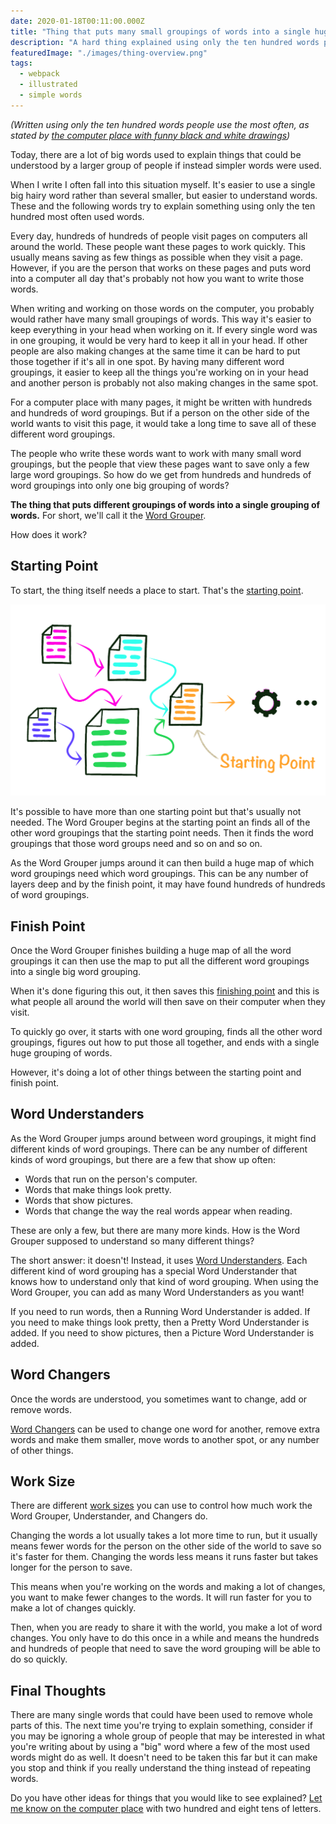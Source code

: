 ```yaml
---
date: 2020-01-18T00:11:00.000Z
title: "Thing that puts many small groupings of words into a single huge grouping of words"
description: "A hard thing explained using only the ten hundred words people use the most often."
featuredImage: "./images/thing-overview.png"
tags:
  - webpack
  - illustrated
  - simple words
---
```


_(Written using only the ten hundred words people use the most often, as stated 
by [the computer place with funny black and white drawings](https://xkcd.com/simplewriter))_

Today, there are a lot of big words used to explain things that could be 
understood by a larger group of people if instead simpler words were used.

When I write I often fall into this situation myself. It's easier to use a 
single big hairy word rather than several smaller, but easier to understand 
words. These and the following words try to explain something using only the 
ten hundred most often used words.

Every day, hundreds of hundreds of people visit pages on computers all around 
the world. These people want these pages to work quickly. This usually means 
saving as few things as possible when they visit a page. However, if you are the 
person that works on these pages and puts word into a computer all day that's 
probably not how you want to write those words.

When writing and working on those words on the computer, you probably would 
rather have many small groupings of words. This way it's easier to keep 
everything in your head when working on it. If every single word was in one 
grouping, it would be very hard to keep it all in your head. If other people are 
also making changes at the same time it can be hard to put those together if 
it's all in one spot. By having many different word groupings, it easier to keep 
all the things you're working on in your head and another person is 
probably not also making changes in the same spot.

For a computer place with many pages, it might be written with hundreds and 
hundreds of word groupings. But if a person on the other side of the world 
wants to visit this page, it would take a long time to save all of these 
different word groupings.

The people who write these words want to work with many small word groupings, 
but the people that view these pages want to save only a few large word 
groupings. So how do we get from hundreds and hundreds of word groupings into
only one big grouping of words?

**The thing that puts different groupings of words into a single grouping of words.** 
For short, we'll call it the [Word Grouper](https://webpack.js.org).

How does it work?

## Starting Point

To start, the thing itself needs a place to start. 
That's the [starting point](https://webpack.js.org/concepts/entry-points/).

![Starting Point](./images/starting-line.png)

It's possible to have more than one starting point but that's usually not needed. 
The Word Grouper begins at the starting point an finds all of the other word 
groupings that the starting point needs. Then it finds the word groupings that 
those word groups need and so on and so on. 

As the Word Grouper jumps around it can then build a huge map of which word 
groupings need which word groupings. This can be any number of layers deep and 
by the finish point, it may have found hundreds of hundreds of word groupings.

## Finish Point

Once the Word Grouper finishes building a huge map of all the word groupings it 
can then use the map to put all the different word groupings into a single big 
word grouping.

When it's done figuring this out, it then saves this 
[finishing point](https://webpack.js.org/concepts/output/) and this is 
what people all around the world will then save on their computer when they visit.

To quickly go over, it starts with one word grouping, finds all the other word 
groupings, figures out how to put those all together, and ends with a single 
huge grouping of words.

However, it's doing a lot of other things between the starting point and 
finish point.

## Word Understanders

As the Word Grouper jumps around between word groupings, it might find different 
kinds of word groupings. There can be any number of different kinds of word 
groupings, but there are a few that show up often:

- Words that run on the person's computer.
- Words that make things look pretty.
- Words that show pictures.
- Words that change the way the real words appear when reading.

These are only a few, but there are many more kinds. How is the Word Grouper 
supposed to understand so many different things?

The short answer: it doesn't! Instead, it uses 
[Word Understanders](https://webpack.js.org/concepts/loaders/). Each different 
kind of word grouping has a special Word Understander that knows how to 
understand only that kind of word grouping. When using the Word Grouper, you can 
add as many Word Understanders as you want!

If you need to run words, then a Running Word Understander is added. If you need 
to make things look pretty, then a Pretty Word Understander is added. If you 
need to show pictures, then a Picture Word Understander is added.

## Word Changers

Once the words are understood, you sometimes want to change, add or remove words. 

[Word Changers](https://webpack.js.org/concepts/plugins/) can be used to change 
one word for another, remove extra words and make them smaller, move words to 
another spot, or any number of other things.

## Work Size

There are different [work sizes](https://webpack.js.org/configuration/mode/) you 
can use to control how much work the Word Grouper, Understander, and Changers do.

Changing the words a lot usually takes a lot more time to run, but it usually 
means fewer words for the person on the other side of the world to save so it's 
faster for them. Changing the words less means it runs faster but takes longer 
for the person to save.

This means when you're working on the words and making a lot of changes, you 
want to make fewer changes to the words. It will run faster for you to make a 
lot of changes quickly. 

Then, when you are ready to share it with the world, you make a lot of word 
changes. You only have to do this once in a while and means the hundreds and 
hundreds of people that need to save the word grouping will be able to do so 
quickly.

## Final Thoughts

There are many single words that could have been used to remove whole parts of 
this. The next time you're trying to explain something, consider if you may be 
ignoring a whole group of people that may be interested in what you're writing 
about by using a "big" word where a few of the most used words might do as well. 
It doesn't need to be taken this far but it can make you stop and think if you 
really understand the thing instead of repeating words.

Do you have other ideas for things that you would like to see explained? 
[Let me know on the computer place](https://twitter.com/spencerskovy) with two 
hundred and eight tens of letters.
